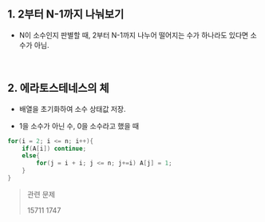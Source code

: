 <h2>1. 2부터 N-1까지 나눠보기</h2>

- N이 소수인지 판별할 때, 2부터 N-1까지 나누어 떨어지는 수가 하나라도 있다면 소수가 아님.

<br/>

<h2>2. 에라토스테네스의 체</h2>

- 배열을 초기화하여 소수 상태값 저장.

- 1을 소수가 아닌 수, 0을 소수라고 했을 때
```c
for(i = 2; i <= n; i++){
    if(A[i]) continue;
    else{
        for(j = i + i; j <= n; j+=i) A[j] = 1;
    }
}
```

> 관련 문제
> 
> 15711 1747